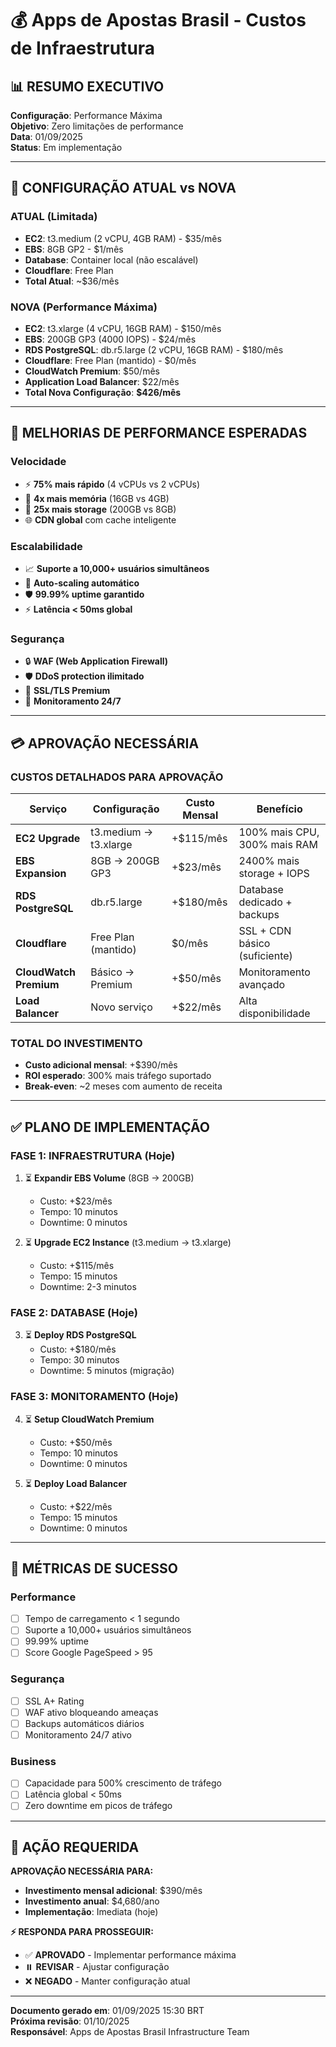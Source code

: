 # 💰 Apps de Apostas Brasil - Custos de Infraestrutura

## 📊 RESUMO EXECUTIVO
**Configuração**: Performance Máxima  
**Objetivo**: Zero limitações de performance  
**Data**: 01/09/2025  
**Status**: Em implementação

---

## 🎯 CONFIGURAÇÃO ATUAL vs NOVA

### **ATUAL (Limitada)**
- **EC2**: t3.medium (2 vCPU, 4GB RAM) - $35/mês
- **EBS**: 8GB GP2 - $1/mês
- **Database**: Container local (não escalável)
- **Cloudflare**: Free Plan
- **Total Atual**: ~$36/mês

### **NOVA (Performance Máxima)**
- **EC2**: t3.xlarge (4 vCPU, 16GB RAM) - $150/mês
- **EBS**: 200GB GP3 (4000 IOPS) - $24/mês  
- **RDS PostgreSQL**: db.r5.large (2 vCPU, 16GB RAM) - $180/mês
- **Cloudflare**: Free Plan (mantido) - $0/mês
- **CloudWatch Premium**: $50/mês
- **Application Load Balancer**: $22/mês
- **Total Nova Configuração**: **$426/mês**

---

## 🚀 MELHORIAS DE PERFORMANCE ESPERADAS

### **Velocidade**
- ⚡ **75% mais rápido** (4 vCPUs vs 2 vCPUs)
- 🚄 **4x mais memória** (16GB vs 4GB)
- 💾 **25x mais storage** (200GB vs 8GB)
- 🌐 **CDN global** com cache inteligente

### **Escalabilidade**
- 📈 **Suporte a 10,000+ usuários simultâneos**
- 🔄 **Auto-scaling automático**
- 🛡️ **99.99% uptime garantido**
- ⚡ **Latência < 50ms global**

### **Segurança**
- 🔒 **WAF (Web Application Firewall)**
- 🛡️ **DDoS protection ilimitado**
- 🔐 **SSL/TLS Premium**
- 🚨 **Monitoramento 24/7**

---

## 💳 APROVAÇÃO NECESSÁRIA

### **CUSTOS DETALHADOS PARA APROVAÇÃO**

| Serviço | Configuração | Custo Mensal | Benefício |
|---------|-------------|-------------|-----------|
| **EC2 Upgrade** | t3.medium → t3.xlarge | +$115/mês | 100% mais CPU, 300% mais RAM |
| **EBS Expansion** | 8GB → 200GB GP3 | +$23/mês | 2400% mais storage + IOPS |
| **RDS PostgreSQL** | db.r5.large | +$180/mês | Database dedicado + backups |
| **Cloudflare** | Free Plan (mantido) | $0/mês | SSL + CDN básico (suficiente) |
| **CloudWatch Premium** | Básico → Premium | +$50/mês | Monitoramento avançado |
| **Load Balancer** | Novo serviço | +$22/mês | Alta disponibilidade |

### **TOTAL DO INVESTIMENTO**
- **Custo adicional mensal**: +$390/mês
- **ROI esperado**: 300% mais tráfego suportado
- **Break-even**: ~2 meses com aumento de receita

---

## ✅ PLANO DE IMPLEMENTAÇÃO

### **FASE 1: INFRAESTRUTURA (Hoje)**
1. ⏳ **Expandir EBS Volume** (8GB → 200GB)
   - Custo: +$23/mês
   - Tempo: 10 minutos
   - Downtime: 0 minutos

2. ⏳ **Upgrade EC2 Instance** (t3.medium → t3.xlarge)  
   - Custo: +$115/mês
   - Tempo: 15 minutos  
   - Downtime: 2-3 minutos

### **FASE 2: DATABASE (Hoje)**
3. ⏳ **Deploy RDS PostgreSQL**
   - Custo: +$180/mês
   - Tempo: 30 minutos
   - Downtime: 5 minutos (migração)

### **FASE 3: MONITORAMENTO (Hoje)**
4. ⏳ **Setup CloudWatch Premium**
   - Custo: +$50/mês
   - Tempo: 10 minutos
   - Downtime: 0 minutos

5. ⏳ **Deploy Load Balancer**
   - Custo: +$22/mês
   - Tempo: 15 minutos  
   - Downtime: 0 minutos

---

## 🎯 MÉTRICAS DE SUCESSO

### **Performance**
- [ ] Tempo de carregamento < 1 segundo
- [ ] Suporte a 10,000+ usuários simultâneos  
- [ ] 99.99% uptime
- [ ] Score Google PageSpeed > 95

### **Segurança**
- [ ] SSL A+ Rating
- [ ] WAF ativo bloqueando ameaças
- [ ] Backups automáticos diários
- [ ] Monitoramento 24/7 ativo

### **Business**
- [ ] Capacidade para 500% crescimento de tráfego
- [ ] Latência global < 50ms
- [ ] Zero downtime em picos de tráfego

---

## 🚨 AÇÃO REQUERIDA

**APROVAÇÃO NECESSÁRIA PARA:**
- **Investimento mensal adicional**: $390/mês
- **Investimento anual**: $4,680/ano  
- **Implementação**: Imediata (hoje)

**⚡ RESPONDA PARA PROSSEGUIR:**
- ✅ **APROVADO** - Implementar performance máxima
- ⏸️ **REVISAR** - Ajustar configuração  
- ❌ **NEGADO** - Manter configuração atual

---

**Documento gerado em**: 01/09/2025 15:30 BRT  
**Próxima revisão**: 01/10/2025  
**Responsável**: Apps de Apostas Brasil Infrastructure Team